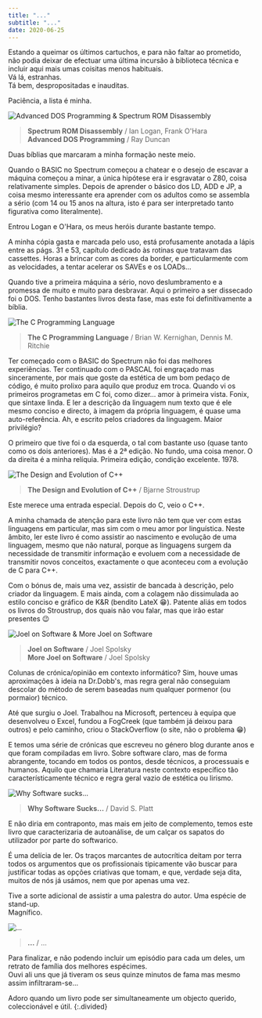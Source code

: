 ```yaml
---
title: "..."
subtitle: "..."
date: 2020-06-25
---
```


Estando a queimar os últimos cartuchos, e para não faltar ao prometido, não podia deixar de efectuar uma última incursão à biblioteca técnica e incluir aqui mais umas coisitas menos habituais.\
Vá lá, estranhas.\
Tá bem, despropositadas e inauditas.

Paciência, a lista é minha.

![Advanced DOS Programming & Spectrum ROM Disassembly](assets/images/bk_30.jpg)

>**Spectrum ROM Disassembly** / Ian Logan, Frank O'Hara\
>**Advanced DOS Programming** / Ray Duncan

Duas bíblias que marcaram a minha formação neste meio.

Quando o BASIC no Spectrum começou a chatear e o desejo de escavar a máquina começou a minar, a única hipótese era ir esgravatar o Z80, coisa relativamente simples.
Depois de aprender o básico dos LD, ADD e JP, a coisa mesmo interessante era aprender com os adultos como se assembla a sério (com 14 ou 15 anos na altura, isto é para ser interpretado tanto figurativa como literalmente).

Entrou Logan e O'Hara, os meus heróis durante bastante tempo.

A minha cópia gasta e marcada pelo uso, está profusamente anotada a lápis entre as págs. 31 e 53, capítulo dedicado às rotinas que tratavam das cassettes.
Horas a brincar com as cores da border, e particularmente com as velocidades, a tentar acelerar os SAVEs e os LOADs...

Quando tive a primeira máquina a sério, novo deslumbramento e a promessa de muito e muito para desbravar.
Aqui o primeiro a ser dissecado foi o DOS. Tenho bastantes livros desta fase, mas este foi definitivamente a bíblia.

![The C Programming Language](assets/images/bk_31.jpg)

>**The C Programming Language** / Brian W. Kernighan, Dennis M. Ritchie

Ter começado com o BASIC do Spectrum não foi das melhores experiências.
Ter continuado com o PASCAL foi engraçado mas sinceramente, por mais que goste da estética de um bom pedaço de código, é muito prolixo para aquilo que produz em troca.
Quando vi os primeiros programetas em C foi, como dizer... amor à primeira vista. Fonix, que sintaxe linda.
E ler a descrição da linguagem num texto que é ele mesmo conciso e directo, à imagem da própria linguagem, é quase uma auto-referência.
Ah, e escrito pelos criadores da linguagem. Maior privilégio?

O primeiro que tive foi o da esquerda, o tal com bastante uso (quase tanto como os dois anteriores). Mas é a 2ª edição. No fundo, uma coisa menor.
O da direita é a minha relíquia. Primeira edição, condição excelente. 1978.

![The Design and Evolution of C++](assets/images/bk_32.jpg)

>**The Design and Evolution of C++** / Bjarne Stroustrup

Este merece uma entrada especial.
Depois do C, veio o C++.

A minha chamada de atenção para este livro não tem que ver com estas linguagens em particular, mas sim com o meu amor por linguística. Neste âmbito, ler este livro é como assistir ao nascimento e evolução de uma linguagem, mesmo que não natural, porque as linguagens surgem da necessidade de transmitir informação e evoluem com a necessidade de transmitir novos conceitos, exactamente o que aconteceu com a evolução de C para C++.

Com o bónus de, mais uma vez, assistir de bancada à descrição, pelo criador da linguagem. E mais ainda, com a colagem não dissimulada ao estilo conciso e gráfico de K&R (bendito LateX 😁).
Patente aliás em todos os livros do Stroustrup, dos quais não vou falar, mas que irão estar presentes 😉

![Joel on Software & More Joel on Software](assets/images/bk_33.jpg)

>**Joel on Software** / Joel Spolsky\
>**More Joel on Software** / Joel Spolsky

Colunas de crónica/opinião em contexto informático? Sim, houve umas aproximações à ideia na Dr.Dobb's, mas regra geral não conseguiam descolar do método de serem baseadas num qualquer pormenor (ou pormaior) técnico.

Até que surgiu o Joel. Trabalhou na Microsoft, pertenceu à equipa que desenvolveu o Excel, fundou a FogCreek (que também já deixou para outros) e pelo caminho, criou o StackOverflow (o site, não o problema 😁)

E temos uma série de crónicas que escreveu no género blog durante anos e que foram compiladas em livro. Sobre software claro, mas de forma abrangente, tocando em todos os pontos, desde técnicos, a processuais e humanos. Aquilo que chamaria Literatura neste contexto específico tão característicamente técnico e regra geral vazio de estética ou lirismo.

![Why Software sucks...](assets/images/bk_34.jpg)

>**Why Software Sucks...** / David S. Platt

E não diria em contraponto, mas mais em jeito de complemento, temos este livro que caracterizaria de autoanálise, de um calçar os sapatos do utilizador por parte do softwarico.

É uma delícia de ler. Os traços marcantes de autocrítica deitam por terra todos os argumentos que os profissionais tipicamente vão buscar para justificar todas as opções criativas que tomam, e que, verdade seja dita, muitos de nós já usámos, nem que por apenas uma vez.

Tive a sorte adicional de assistir a uma palestra do autor. Uma espécie de stand-up.\
Magnífico.

![...](assets/images/bk_35.jpg)

>**...** / ...

Para finalizar, e não podendo incluir um episódio para cada um deles, um retrato de família dos melhores espécimes.\
Ouvi ali uns que já tiveram os seus quinze minutos de fama mas mesmo assim infiltraram-se...

Adoro quando um livro pode ser simultaneamente um objecto querido, coleccionável e útil.
{:.divided}